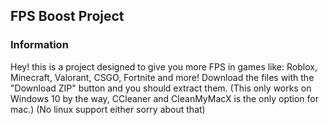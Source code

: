## FPS Boost Project

### Information

Hey! this is a project designed to give you more FPS in games like: Roblox, Minecraft, Valorant, CSGO, Fortnite and more!
Download the files with the "Download ZIP" button and you should extract them. (This only works on Windows 10 by the way, CCleaner and CleanMyMacX is the only option for mac.) (No linux support either sorry about that)

```markdown
